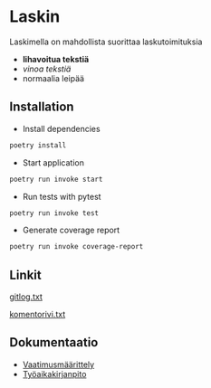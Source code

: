 # Laskin
Laskimella on mahdollista suorittaa laskutoimituksia

- **lihavoitua tekstiä**
- *vinoa tekstiä*
- normaalia leipää

## Installation
- Install dependencies
```bash
poetry install
```

- Start application
```bash
poetry run invoke start
```

- Run tests with pytest
```bash
poetry run invoke test
```

- Generate coverage report
```bash
poetry run invoke coverage-report
```

## Linkit

[gitlog.txt](https://github.com/n0spoon/ot-harjoitustyo/blob/master/laskarit/viikko1/gitlog.txt)

[komentorivi.txt](https://github.com/n0spoon/ot-harjoitustyo/blob/master/laskarit/viikko1/komentorivi.txt)

## Dokumentaatio

- [Vaatimusmäärittely](https://github.com/n0spoon/ot-harjoitustyo/blob/master/dokumentaatio/vaatimusmaarittely.md)
- [Työaikakirjanpito](https://github.com/n0spoon/ot-harjoitustyo/blob/master/dokumentaatio/tuntikirjanpito.md)
